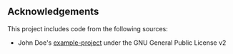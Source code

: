 
## Acknowledgements

This project includes code from the following sources:

- John Doe's [example-project](https://github.com/nibblebits/PeachOS) under the GNU General Public License v2
